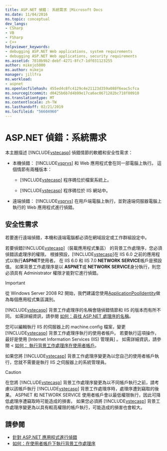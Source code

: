 ```yaml
---
title: ASP.NET 偵錯： 系統需求 |Microsoft Docs
ms.date: 11/04/2016
ms.topic: conceptual
dev_langs:
- CSharp
- VB
- FSharp
- C++
helpviewer_keywords:
- debugging ASP.NET Web applications, system requirements
- debugging ASP.NET Web applications, security requirements
ms.assetid: 7810b9b2-debf-4271-8fc7-1df031123255
author: mikejo5000
ms.author: mikejo
manager: jillfra
ms.workload:
- aspnet
ms.openlocfilehash: 455ed4c8fc4129c4e21123d359a088f6eac5cfca
ms.sourcegitcommit: d0425b6b7d4b99e17ca6ac0671282bc718f80910
ms.translationtype: MT
ms.contentlocale: zh-TW
ms.lasthandoff: 02/21/2019
ms.locfileid: "56604960"
---
```

# <a name="aspnet-debugging-system-requirements"></a>ASP.NET 偵錯：系統需求
本主題描述 [!INCLUDE[vstecasp](../code-quality/includes/vstecasp_md.md)] 偵錯情節的軟體和安全性需求：

- 本機偵錯： [!INCLUDE[vsprvs](../code-quality/includes/vsprvs_md.md)] 和 Web 應用程式會在同一部電腦上執行。 這個情節有兩種版本：

  - [!INCLUDE[vstecasp](../code-quality/includes/vstecasp_md.md)] 程序碼位於檔案系統上。

  - [!INCLUDE[vstecasp](../code-quality/includes/vstecasp_md.md)] 程序碼位於 IIS 網站中。

- 遠端偵錯： [!INCLUDE[vsprvs](../code-quality/includes/vsprvs_md.md)] 在用戶端電腦上執行，並對遠端伺服器電腦上執行的 Web 應用程式進行偵錯。

## <a name="security-requirements"></a>安全性需求
 若要進行遠端偵錯，本機和遠端電腦都必須在網域設定或工作群組設定中。

 若要偵錯[!INCLUDE[vstecasp](../code-quality/includes/vstecasp_md.md)]（裝載應用程式集區） 的背景工作處理序，您必須偵錯該處理序的權限。 根據預設，[!INCLUDE[vstecasp](../code-quality/includes/vstecasp_md.md)]在 IIS 6.0 之前的應用程式以執行**ASPNET**使用者。 在 IIS 6.0 和 IIS 7.0 **NETWORK SERVICE**帳戶是預設值。 如果背景工作處理序是以 **ASPNET**或 **NETWORK SERVICE**身分執行，則您必須具有 Administrator 權限才能對它進行偵錯。

 > [!IMPORTANT]
 > 從 Windows Server 2008 R2 開始，我們建議您使用[ApplicationPoolIdentity](/iis/manage/configuring-security/application-pool-identities)做為每個應用程式集區識別。

 [!INCLUDE[vstecasp](../code-quality/includes/vstecasp_md.md)] 背景工作處理序的名稱會隨偵錯情節和 IIS 的版本而有所不同。 如需詳細資訊，請參閱 [如何：尋找 ASP.NET 處理序的名稱](../debugger/how-to-find-the-name-of-the-aspnet-process.md)。

 您可以編輯執行 IIS 的伺服器上的 machine.config 檔案，變更 [!INCLUDE[vstecasp](../code-quality/includes/vstecasp_md.md)] 背景工作處理序執行的使用者帳戶。 若要執行這項操作，最好是使用 [Internet Information Services (IIS) 管理員] 。 如需詳細資訊，請參閱 <<c0> [ 如何： 執行背景工作處理序在使用者帳戶](../debugger/how-to-run-the-worker-process-under-a-user-account.md)。

 如果您將 [!INCLUDE[vstecasp](../code-quality/includes/vstecasp_md.md)] 背景工作處理序變更為以您自己的使用者帳戶執行，您就不需要是執行 IIS 之伺服器上的系統管理員。

> [!CAUTION]
>  在您將 [!INCLUDE[vstecasp](../code-quality/includes/vstecasp_md.md)] 背景工作處理序變更為以不同帳戶執行之前，請考慮以該帳戶執行 [!INCLUDE[vstecasp](../code-quality/includes/vstecasp_md.md)] 背景工作處理序時，處理序遭到竊取的後果。 ASPNET 和 NETWORK SERVICE 使用者帳戶會以最低權限執行，因此可降低處理序遭竊取時可能造成的損害。 如果您必須將 [!INCLUDE[vstecasp](../code-quality/includes/vstecasp_md.md)] 背景工作處理序變更為以具有較高權限的帳戶執行，可能造成的損害也會較大。

## <a name="see-also"></a>請參閱

- [針對 ASP.NET 應用程式進行偵錯](../debugger/how-to-enable-debugging-for-aspnet-applications.md)
- [如何：在使用者帳戶下執行背景工作處理序](../debugger/how-to-run-the-worker-process-under-a-user-account.md)